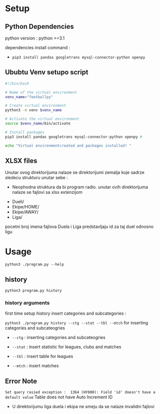 # Setup

## Python Dependencies

python version : python >=3.1 

dependencies install command : 

- `pip3 install pandas googletrans mysql-connector-python openpy`

## Ububtu Venv setupo script 

```sh
#!/bin/bash

# Name of the virtual environment
venv_name="footballpy"

# Create virtual environment
python3 -m venv $venv_name

# Activate the virtual environment
source $venv_name/bin/activate

# Install packages
pip3 install pandas googletrans mysql-connector-python openpy #

echo "Virtual environmentcreated and packages installed! "
```

## XLSX files 

Unutar ovog direktorijuma nalaze se direktorijumi zemalja koje sadrze sledecu strukturu unutar sebe : 
* Neophodna struktura da bi program radio. unutar ovih direktorijuma nalaze se fajlovi sa xlsx extenzijom

- Dueli/ 
- Ekipe/HOME/
- Ekipe/AWAY/
- Liga/

pocetni broj imena fajlova Duela i Liga predstavljaju id za taj duel odnosno ligu

# Usage

`python3 ./program.py --help`

## history

`python3 program.py history` 

### history arguments 

first time setup history insert categories and subcategories :

`python3 ./program.py history --ctg --stat --tbl --mtch` for inserting categories and subcateogries

- `--ctg` : inserting categories and subcateogries

- `--stat` : insert statistic for leagues, clubs and matches

- `--tbl` : insert table for leagues

- `--mtch` : insert matches  

## Error Note

`Set query rasied exception :  1364 (HY000): Field 'id' doesn't have a default value` Table does not have Auto Increment ID 

* U direktorijumu liga duela i ekipa ne smeju da se nalaze invalidni fajlovi